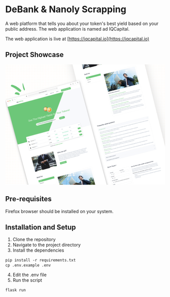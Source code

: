 # DeBank & Nanoly Scrapping

A web platform that tells you about your token's best yield based on your public address. The web application is named ad IQCapital.

The web application is live at [https://iqcapital.io](https://iqcapital.io)

## Project Showcase

![Showcase image](./static/images/showcase.png)

## Pre-requisites

Firefox browser should be installed on your system.

## Installation and Setup

1. Clone the repository
2. Navigate to the project directory
3. Install the dependencies

```
pip install -r requirements.txt
cp .env.example .env
```

4. Edit the .env file
5. Run the script

```
flask run
```
